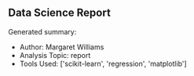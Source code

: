 ## Data Science Report

Generated summary:

- Author: Margaret Williams
- Analysis Topic: report
- Tools Used: ['scikit-learn', 'regression', 'matplotlib']
